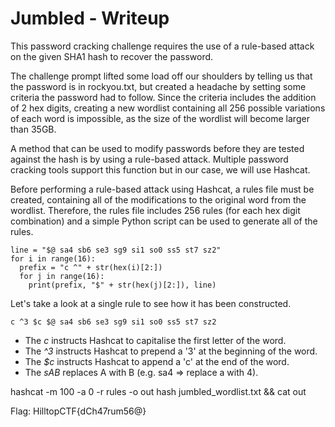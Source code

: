 # Jumbled - Writeup

This password cracking challenge requires the use of a rule-based attack on the given SHA1 hash to recover the password.

The challenge prompt lifted some load off our shoulders by telling us that the password is in rockyou.txt, but created a headache by setting some criteria the password had to follow.
Since the criteria includes the addition of 2 hex digits, creating a new wordlist containing all 256 possible variations of each word is impossible, as the size of the wordlist will become larger than 35GB.

A method that can be used to modify passwords before they are tested against the hash is by using a rule-based attack.
Multiple password cracking tools support this function but in our case, we will use Hashcat.

Before performing a rule-based attack using Hashcat, a rules file must be created, containing all of the modifications to the original word from the wordlist.
Therefore, the rules file includes 256 rules (for each hex digit combination) and a simple Python script can be used to generate all of the rules.

```
line = "$@ sa4 sb6 se3 sg9 si1 so0 ss5 st7 sz2"
for i in range(16):
  prefix = "c ^" + str(hex(i)[2:])
  for j in range(16):
    print(prefix, "$" + str(hex(j)[2:]), line)
```

Let's take a look at a single rule to see how it has been constructed.

`c ^3 $c $@ sa4 sb6 se3 sg9 si1 so0 ss5 st7 sz2`

  - The *c* instructs Hashcat to capitalise the first letter of the word.
  - The *^3* instructs Hashcat to prepend a '3' at the beginning of the word.
  - The *$c* instructs Hashcat to append a 'c' at the end of the word.
  - The *sAB* replaces A with B (e.g. sa4 => replace a with 4).

hashcat -m 100 -a 0 -r rules -o out hash jumbled_wordlist.txt && cat out


Flag: HilltopCTF{dCh47rum56@}
